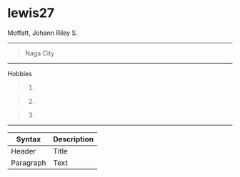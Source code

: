 # lewis27
Moffatt, Johann Riley S.

---


> Naga City
---
Hobbies

> 1.

> 2.

> 3.
---

| Syntax | Description |
| ----------- | ----------- |
| Header | Title |
| Paragraph | Text |
